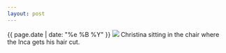 ```yaml
---
layout: post
---
```


<p>
  <time>{{ page.date | date: "%e %B %Y" }}</time>
  <img src="https://s3.amazonaws.com/life.aaronjgreenberg.com/182.jpg">
  Christina sitting in the chair where the Inca gets his hair cut.
</p>
